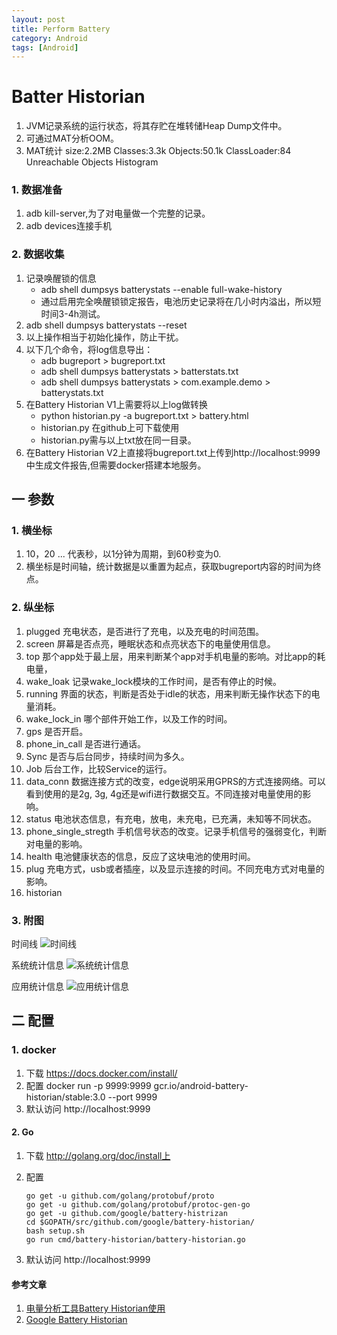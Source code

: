 ```yaml
---
layout: post
title: Perform Battery
category: Android
tags: [Android]
---
```



# Batter Historian
1. JVM记录系统的运行状态，将其存贮在堆转储Heap Dump文件中。
2. 可通过MAT分析OOM。
3. MAT统计 size:2.2MB Classes:3.3k Objects:50.1k ClassLoader:84 Unreachable Objects Histogram

### 1. 数据准备
1. adb kill-server,为了对电量做一个完整的记录。
2. adb devices连接手机

### 2. 数据收集
1. 记录唤醒锁的信息 
	* adb shell dumpsys batterystats --enable full-wake-history
	* 通过启用完全唤醒锁锁定报告，电池历史记录将在几小时内溢出，所以短时间3-4h测试。
2. adb shell dumpsys batterystats --reset
3. 以上操作相当于初始化操作，防止干扰。
4. 以下几个命令，将log信息导出：
	* adb bugreport > bugreport.txt
	* adb shell dumpsys batterystats > batterstats.txt
	* adb shell dumpsys batterystats > com.example.demo > batterystats.txt
5. 在Battery Historian V1上需要将以上log做转换
	* python historian.py -a bugreport.txt > battery.html
	* historian.py 在github上可下载使用
	* historian.py需与以上txt放在同一目录。
6. 在Battery Historian V2上直接将bugreport.txt上传到http://localhost:9999中生成文件报告,但需要docker搭建本地服务。
	
## 一 参数

### 1. 横坐标
1. 10，20 ... 代表秒，以1分钟为周期，到60秒变为0.
2. 横坐标是时间轴，统计数据是以重置为起点，获取bugreport内容的时间为终点。

### 2. 纵坐标
1. plugged 充电状态，是否进行了充电，以及充电的时间范围。
2. screen 屏幕是否点亮，睡眠状态和点亮状态下的电量使用信息。
3. top 那个app处于最上层，用来判断某个app对手机电量的影响。对比app的耗电量，
4. wake_loak 记录wake_lock模块的工作时间，是否有停止的时候。
5. running 界面的状态，判断是否处于idle的状态，用来判断无操作状态下的电量消耗。
6. wake_lock_in 哪个部件开始工作，以及工作的时间。
7. gps 是否开启。
8. phone_in_call 是否进行通话。
9. Sync 是否与后台同步，持续时间为多久。
10. Job 后台工作，比较Service的运行。
11. data_conn 数据连接方式的改变，edge说明采用GPRS的方式连接网络。可以看到使用的是2g, 3g, 4g还是wifi进行数据交互。不同连接对电量使用的影响。
12. status 电池状态信息，有充电，放电，未充电，已充满，未知等不同状态。
13. phone_single_stregth 手机信号状态的改变。记录手机信号的强弱变化，判断对电量的影响。
14. health 电池健康状态的信息，反应了这块电池的使用时间。
15. plug 充电方式，usb或者插座，以及显示连接的时间。不同充电方式对电量的影响。
16. historian 


### 3. 附图
时间线
![时间线](https://raw.githubusercontent.com/google/battery-historian/master/screenshots/timeline.png)

系统统计信息
![系统统计信息](https://raw.githubusercontent.com/google/battery-historian/master/screenshots/system.png)

应用统计信息
![应用统计信息](https://raw.githubusercontent.com/google/battery-historian/master/screenshots/app.png)


## 二 配置

### 1. docker
1. 下载 https://docs.docker.com/install/
2. 配置 docker run -p 9999:9999 gcr.io/android-battery-historian/stable:3.0 --port 9999
3. 默认访问 http://localhost:9999

#### 2. Go
1. 下载 http://golang.org/doc/install上
2. 配置

	```
	go get -u github.com/golang/protobuf/proto
	go get -u github.com/golang/protobuf/protoc-gen-go
	go get -u github.com/google/battery-histrizan
	cd $GOPATH/src/github.com/google/battery-historian/
	bash setup.sh
	go run cmd/battery-historian/battery-historian.go

	```
3. 默认访问 http://localhost:9999

#### 参考文章
1. [电量分析工具Battery Historian使用](https://blog.csdn.net/hpc19950723/article/details/54381246)
2. [Google Battery Historian](https://github.com/google/battery-historian)




